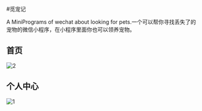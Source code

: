 #觅宠记

A MiniPrograms of wechat about looking for pets.一个可以帮你寻找丢失了的宠物的微信小程序，在小程序里面你也可以领养宠物。

## 首页

![2](/Users/zhoufeng/Fendy/Codes/MiniProjects/觅宠记/example/2.jpeg)





## 个人中心



![1](/Users/zhoufeng/Fendy/Codes/MiniProjects/觅宠记/example/1.jpeg)